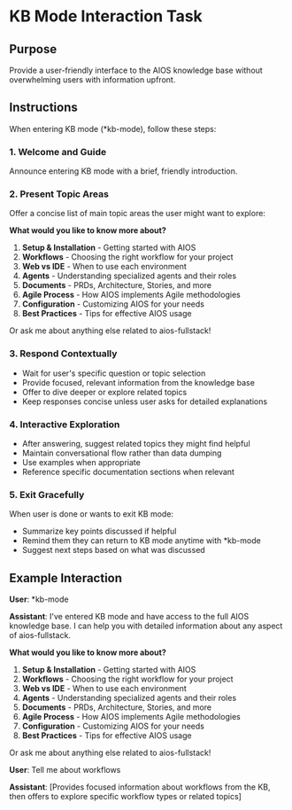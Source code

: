 <!-- Powered by AIOS™ Core -->

# KB Mode Interaction Task

## Purpose

Provide a user-friendly interface to the AIOS knowledge base without overwhelming users with information upfront.

## Instructions

When entering KB mode (*kb-mode), follow these steps:

### 1. Welcome and Guide

Announce entering KB mode with a brief, friendly introduction.

### 2. Present Topic Areas

Offer a concise list of main topic areas the user might want to explore:

**What would you like to know more about?**

1. **Setup & Installation** - Getting started with AIOS
2. **Workflows** - Choosing the right workflow for your project
3. **Web vs IDE** - When to use each environment
4. **Agents** - Understanding specialized agents and their roles
5. **Documents** - PRDs, Architecture, Stories, and more
6. **Agile Process** - How AIOS implements Agile methodologies
7. **Configuration** - Customizing AIOS for your needs
8. **Best Practices** - Tips for effective AIOS usage

Or ask me about anything else related to aios-fullstack!

### 3. Respond Contextually

- Wait for user's specific question or topic selection
- Provide focused, relevant information from the knowledge base
- Offer to dive deeper or explore related topics
- Keep responses concise unless user asks for detailed explanations

### 4. Interactive Exploration

- After answering, suggest related topics they might find helpful
- Maintain conversational flow rather than data dumping
- Use examples when appropriate
- Reference specific documentation sections when relevant

### 5. Exit Gracefully

When user is done or wants to exit KB mode:

- Summarize key points discussed if helpful
- Remind them they can return to KB mode anytime with *kb-mode
- Suggest next steps based on what was discussed

## Example Interaction

**User**: *kb-mode

**Assistant**: I've entered KB mode and have access to the full AIOS knowledge base. I can help you with detailed information about any aspect of aios-fullstack.

**What would you like to know more about?**

1. **Setup & Installation** - Getting started with AIOS
2. **Workflows** - Choosing the right workflow for your project
3. **Web vs IDE** - When to use each environment
4. **Agents** - Understanding specialized agents and their roles
5. **Documents** - PRDs, Architecture, Stories, and more
6. **Agile Process** - How AIOS implements Agile methodologies
7. **Configuration** - Customizing AIOS for your needs
8. **Best Practices** - Tips for effective AIOS usage

Or ask me about anything else related to aios-fullstack!

**User**: Tell me about workflows

**Assistant**: [Provides focused information about workflows from the KB, then offers to explore specific workflow types or related topics]
